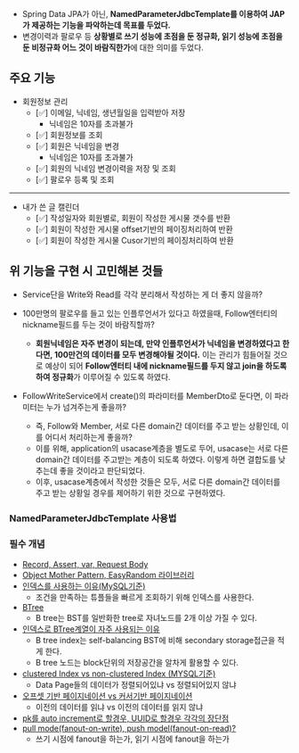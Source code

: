 - Spring Data JPA가 아닌, **NamedParameterJdbcTemplate를 이용하여 JAP가 제공하는 기능을 파악하는데 목표를 두었다.**
- 변경이력과 팔로우 등 **상황별로 쓰기 성능에 초점을 둔 정규화, 읽기 성능에 초점을 둔 비정규화 어느 것이 바람직한가**에 대한 의미를 두었다.

## 주요 기능
- 회원정보 관리
  - [✅] 이메일, 닉네임, 생년월일을 입력받아 저장
    - 닉네임은 10자를 초과불가
  - [✅] 회원정보를 조회
  - [✅] 회원은 닉네임을 변경
    - 닉네임은 10자를 초과불가
  - [✅] 회원의 닉네임 변경이력을 저장 및 조회
  - [✅] 팔로우 등록 및 조회

---
- 내가 쓴 글 캘린더
  - [✅] 작성일자와 회원별로, 회원이 작성한 게시물 갯수를 반환
  - [✅] 회원이 작성한 게시물 offset기반의 페이징처리하여 반환
  - [✅] 회원이 작성한 게시물 Cusor기반의 페이징처리하여 반환

## 위 기능을 구현 시 고민해본 것들
- Service단을 Write와 Read를 각각 분리해서 작성하는 게 더 좋지 않을까?
  

- 100만명의 팔로우를 들고 있는 인플루언서가 있다고 하였을때, Follow엔터티의 nickname필드를 두는 것이 바람직할까?
  - **회원닉네임은 자주 변경이 되는데, 만약 인플루언서가 닉네임을 변경하였다고 한다면, 100만건의 데이터를 모두 변경해야될 것이다.** 이는 관리가 힘들어질 것으로 예상이 되어 **Follow엔터티 내에 nickname필드를 두지 않고 join을 하도록 하여 정규화**가 이루어질 수 있도록 하였다.

- FollowWriteService에서 create()의 파라미터를 MemberDto로 둔다면, 이 파라미터는 누가 넘겨주는게 좋을까?
  - 즉, Follow와 Member, 서로 다른 domain간 데이터를 주고 받는 상황인데, 이를 어디서 처리하는게 좋을까?
  - 이를 위해, application의 usacase계층을 별도로 두어, usacase는 서로 다른 domain간 데이터를 주고받는 계층이 되도록 하였다. 이렇게 하면 결합도를 낮추는데 좋을 것이라고 판단되었다.
  - 이후, usacase계층에서 작성한 것들은 모두, 서로 다른 domain간 데이터를 주고 받는 상황일 경우를 제어하기 위한 것으로 구현하였다. 

### NamedParameterJdbcTemplate 사용법

### 필수 개념
- [Record, Assert, var, Request Body](https://github.com/Suxxxxhyun/sns-project/blob/main/learning-log/learning-log.md)
- [Object Mother Pattern, EasyRandom 라이브러리](https://github.com/Suxxxxhyun/sns-project/blob/main/learning-log/learning-log(2).md)
- [인덱스를 사용하는 이유(MySQL기준)](https://github.com/Suxxxxhyun/sns-project/blob/main/learning-log/learning-log(3).md)
  - 조건을 만족하는 튜플들을 빠르게 조회하기 위해 인덱스를 사용한다.
- [BTree](https://github.com/Suxxxxhyun/sns-project/blob/main/learning-log/learning-log(4).md)
  - B tree는 BST를 일반화한 tree로 자녀노드를 2개 이상 가질 수 있다.
- [인덱스로 BTree계열이 자주 사용되는 이유](https://github.com/Suxxxxhyun/sns-project/blob/main/learning-log/learning-log(5).md)
  - B tree index는 self-balancing BST에 비해 secondary storage접근을 적게 한다.
  - B tree 노드는 block단위의 저장공간을 알차게 활용할 수 있다.
- [clustered Index vs non-clustered Index (MYSQL기준)](https://github.com/Suxxxxhyun/sns-project/blob/main/learning-log/learning-log(6).md)
  - Data Page들의 데이터가 정렬되어있냐 vs 정렬되어있지 않냐
- [오프셋 기반 페이지네이션 vs 커서기반 페이지네이션](https://github.com/Suxxxxhyun/sns-project/blob/main/learning-log/learning-log(7).md)
  - 이전의 데이터를 읽냐 vs 이전의 데이터를 읽지 않냐
- [pk를 auto increment로 할경우, UUID로 할경우 각각의 장단점]()
- [pull mode(fanout-on-write), push model(fanout-on-read)?](https://github.com/Suxxxxhyun/sns-project/blob/main/learning-log/learning-log(8).md)
  - 쓰기 시점에 fanout을 하는가, 읽기 시점에 fanout을 하는가
